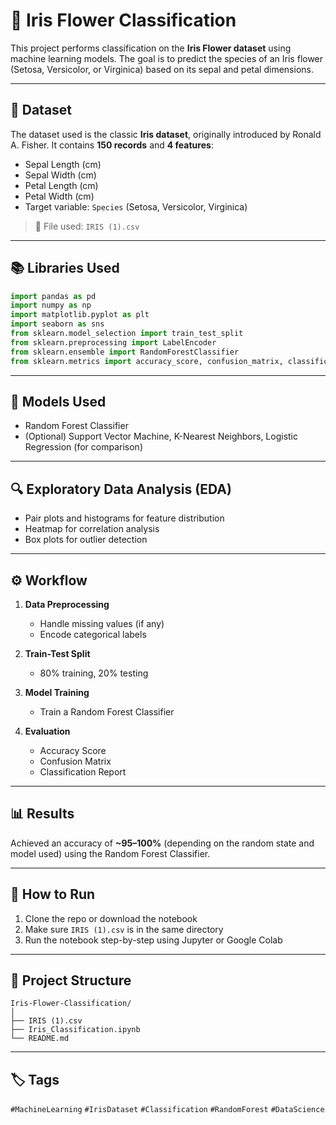 
# 🌸 Iris Flower Classification

This project performs classification on the **Iris Flower dataset** using machine learning models. The goal is to predict the species of an Iris flower (Setosa, Versicolor, or Virginica) based on its sepal and petal dimensions.

---

## 📁 Dataset

The dataset used is the classic **Iris dataset**, originally introduced by Ronald A. Fisher.
It contains **150 records** and **4 features**:

* Sepal Length (cm)
* Sepal Width (cm)
* Petal Length (cm)
* Petal Width (cm)
* Target variable: `Species` (Setosa, Versicolor, Virginica)

> 📂 File used: `IRIS (1).csv`

---

## 📚 Libraries Used

```python
import pandas as pd
import numpy as np
import matplotlib.pyplot as plt
import seaborn as sns
from sklearn.model_selection import train_test_split
from sklearn.preprocessing import LabelEncoder
from sklearn.ensemble import RandomForestClassifier
from sklearn.metrics import accuracy_score, confusion_matrix, classification_report
```

---

## 🧠 Models Used

* Random Forest Classifier
* (Optional) Support Vector Machine, K-Nearest Neighbors, Logistic Regression (for comparison)

---

## 🔍 Exploratory Data Analysis (EDA)

* Pair plots and histograms for feature distribution
* Heatmap for correlation analysis
* Box plots for outlier detection

---

## ⚙️ Workflow

1. **Data Preprocessing**

   * Handle missing values (if any)
   * Encode categorical labels

2. **Train-Test Split**

   * 80% training, 20% testing

3. **Model Training**

   * Train a Random Forest Classifier

4. **Evaluation**

   * Accuracy Score
   * Confusion Matrix
   * Classification Report

---

## 📊 Results

Achieved an accuracy of **\~95–100%** (depending on the random state and model used) using the Random Forest Classifier.

---

## 📌 How to Run

1. Clone the repo or download the notebook
2. Make sure `IRIS (1).csv` is in the same directory
3. Run the notebook step-by-step using Jupyter or Google Colab

---

## 📎 Project Structure

```
Iris-Flower-Classification/
│
├── IRIS (1).csv
├── Iris_Classification.ipynb
└── README.md
```

---

## 🏷️ Tags

`#MachineLearning` `#IrisDataset` `#Classification` `#RandomForest` `#DataScience`

